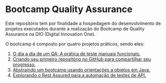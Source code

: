 # Bootcamp Quality Assurance

Este repositório tem por finalidade a hospedagem do desenvolvimento de projetos executados durante a realização do Bootcamp de Quality Assurance na DIO (Digital Innovation One).

O bootcamp é composto por quatro projetos práticos, sendo eles:

1. [O dia a dia de um QA: A prática de teste manuais funcionais.](https://github.com/larissagnvs/qabootcamp/tree/main/projetoi)
2. [Criando seu primeiro repositório no GitHub para compartilhar seu progresso.](https://github.com/larissagnvs/qabootcamp/blob/main/projetoii/guia_basico_markdown.md)
3. [Abstraindo um bootcamp usando orientações a objetos em Java.](https://github.com/larissagnvs/desafio-poo-dio)
4. [Explorando o Rest Assured para a automação de testes de API.](https://github.com/larissagnvs/api-automation-tests-challenge-rest-assured)